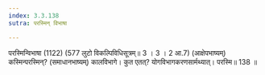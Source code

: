 ```yaml
---
index: 3.3.138
sutra: परस्मिन् विभाषा

---
```

परस्मिन्विभाषा (1122) (577 लुटो विकल्पिविधिसूत्रम्॥ 3 । 3 । 2 आ.7) (आक्षेपभाष्यम्) कस्मिन्परस्मिन्? (समाधानभाष्यम्) कालविभागे। कुत एतत्? योगविभागकरणसार्मथ्यात्। परस्मि॥ 138 ॥